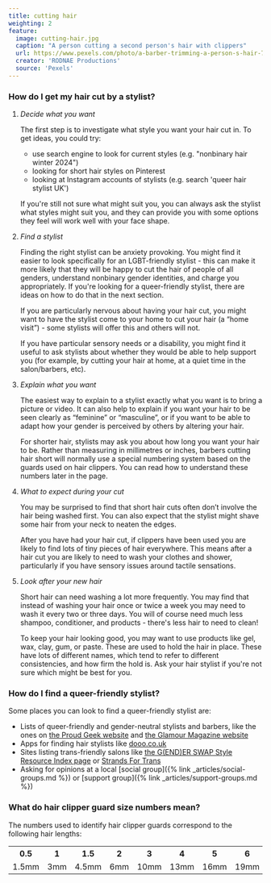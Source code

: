 ```yaml
---
title: cutting hair
weighting: 2
feature:
  image: cutting-hair.jpg
  caption: "A person cutting a second person's hair with clippers"
  url: https://www.pexels.com/photo/a-barber-trimming-a-person-s-hair-7697393/
  creator: 'RODNAE Productions'
  source: 'Pexels'
---
```


### How do I get my hair cut by a stylist?

1. *Decide what you want*

    The first step is to investigate what style you want your hair cut in. To get ideas, you could try:
    
    - use search engine to look for current styles (e.g. "nonbinary hair winter 2024")
    - looking for short hair styles on Pinterest
    - looking at Instagram accounts of stylists (e.g. search 'queer hair stylist UK')
    
    If you're still not sure what might suit you, you can always ask the stylist what styles might suit you, and they can provide you with some options they feel will work well with your face shape.
2. *Find a stylist*

    Finding the right stylist can be anxiety provoking. You might find it easier to look specifically for an LGBT-friendly stylist - this can make it more likely that they will be happy to cut the hair of people of all genders, understand nonbinary gender identities, and charge you appropriately. If you're looking for a queer-friendly stylist, there are ideas on how to do that in the next section.

    If you are particularly nervous about having your hair cut, you might want to have the stylist come to your home to cut your hair (a “home visit”) - some stylists will offer this and others will not.

    If you have particular sensory needs or a disability, you might find it useful to ask stylists about whether they would be able to help support you (for example, by cutting your hair at home, at a quiet time in the salon/barbers, etc).
3. *Explain what you want*

    The easiest way to explain to a stylist exactly what you want is to bring a picture or video. It can also help to explain if you want your hair to be seen clearly as “feminine” or “masculine”, or if you want to be able to adapt how your gender is perceived by others by altering your hair.

    For shorter hair, stylists may ask you about how long you want your hair to be. Rather than measuring in millimetres or inches, barbers cutting hair short will normally use a special numbering system based on the guards used on hair clippers. You can read how to understand these numbers later in the page.
    
4. *What to expect during your cut*

    You may be surprised to find that short hair cuts often don’t involve the hair being washed first. You can also expect that the stylist might shave some hair from your neck to neaten the edges.
    
    After you have had your hair cut, if clippers have been used you are likely to find lots of tiny pieces of hair everywhere. This means after a hair cut you are likely to need to wash your clothes and shower, particularly if you have sensory issues around tactile sensations.
5. *Look after your new hair*

    Short hair can need washing a lot more frequently. You may find that instead of washing your hair once or twice a week you may need to wash it every two or three days. You will of course need much less shampoo, conditioner, and products - there's less hair to need to clean!

    To keep your hair looking good, you may want to use products like gel, wax, clay, gum, or paste. These are used to hold the hair in place. These have lots of different names, which tend to refer to different consistencies, and how firm the hold is. Ask your hair stylist if you're not sure which might be best for you.

### How do I find a queer-friendly stylist?

Some places you can look to find a queer-friendly stylist are:

- Lists of queer-friendly and gender-neutral stylists and barbers, like the ones on [the Proud Geek website](https://www.proud-geek.co.uk/post/gender-neutral-barbers-and-hairdressers-uk) and [the Glamour Magazine website](https://www.glamourmagazine.co.uk/gallery/lgbtqia-hair-salons)
- Apps for finding hair stylists like [dooo.co.uk](https://dooo.co.uk)
- Sites listing trans-friendly salons like [the G(END)ER SWAP Style Resource Index page](https://genderswap.org/style-resource-index) or [Strands For Trans](https://strandsfortrans.com)
- Asking for opinions at a local [social group]({% link _articles/social-groups.md %}) or [support group]({% link _articles/support-groups.md %})

### What do hair clipper guard size numbers mean?

The numbers used to identify hair clipper guards correspond to the following hair lengths:

  <table class="size-table">
    <tr>
      <th>0.5</th>
      <th>1</th>
      <th>1.5</th>
      <th>2</th>
      <th>3</th>
      <th>4</th>
      <th>5</th>
      <th>6</th>
      <th>7</th>
      <th>8</th>
    </tr>
    <tr>
      <td>1.5mm</td>
      <td>3mm</td>
      <td>4.5mm</td>
      <td>6mm</td>
      <td>10mm</td>
      <td>13mm</td>
      <td>16mm</td>
      <td>19mm</td>
      <td>22mm</td>
      <td>25mm</td>
    </tr>
  </table>
